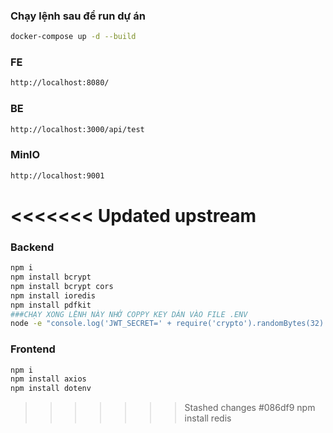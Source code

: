 ### Chạy lệnh sau để run dự án
```bash
docker-compose up -d --build
```
### FE
```bash
http://localhost:8080/
```
### BE
```bash
http://localhost:3000/api/test
```
### MinIO
```bash
http://localhost:9001
```

<<<<<<< Updated upstream
=======
### Backend
```bash
npm i
npm install bcrypt 
npm install bcrypt cors
npm install ioredis
npm install pdfkit
###CHẠY XONG LỆNH NÀY NHỚ COPPY KEY DÁN VÀO FILE .ENV
node -e "console.log('JWT_SECRET=' + require('crypto').randomBytes(32).toString('base64'))"
```

### Frontend
```bash
npm i
npm install axios
npm install dotenv
```

>>>>>>> Stashed changes
#086df9
npm install redis
